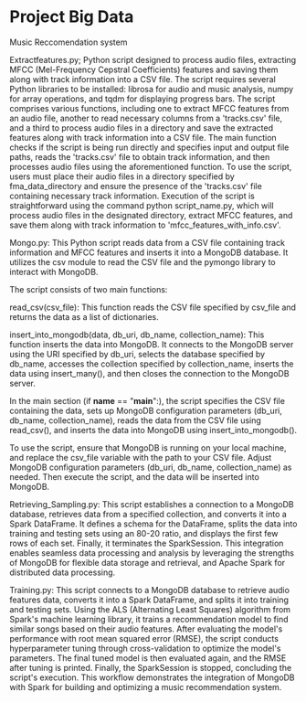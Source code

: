 # Project Big Data
 Music Reccomendation system

Extractfeatures.py;
Python script designed to process audio files, extracting MFCC (Mel-Frequency Cepstral Coefficients) features and saving them along with track information into a CSV file. The script requires several Python libraries to be installed: librosa for audio and music analysis, numpy for array operations, and tqdm for displaying progress bars. The script comprises various functions, including one to extract MFCC features from an audio file, another to read necessary columns from a 'tracks.csv' file, and a third to process audio files in a directory and save the extracted features along with track information into a CSV file. The main function checks if the script is being run directly and specifies input and output file paths, reads the 'tracks.csv' file to obtain track information, and then processes audio files using the aforementioned function. To use the script, users must place their audio files in a directory specified by fma_data_directory and ensure the presence of the 'tracks.csv' file containing necessary track information. Execution of the script is straightforward using the command python script_name.py, which will process audio files in the designated directory, extract MFCC features, and save them along with track information to 'mfcc_features_with_info.csv'.

Mongo.py:
This Python script reads data from a CSV file containing track information and MFCC features and inserts it into a MongoDB database. It utilizes the csv module to read the CSV file and the pymongo library to interact with MongoDB.

The script consists of two main functions:

read_csv(csv_file): This function reads the CSV file specified by csv_file and returns the data as a list of dictionaries.

insert_into_mongodb(data, db_uri, db_name, collection_name): This function inserts the data into MongoDB. It connects to the MongoDB server using the URI specified by db_uri, selects the database specified by db_name, accesses the collection specified by collection_name, inserts the data using insert_many(), and then closes the connection to the MongoDB server.

In the main section (if __name__ == "__main__":), the script specifies the CSV file containing the data, sets up MongoDB configuration parameters (db_uri, db_name, collection_name), reads the data from the CSV file using read_csv(), and inserts the data into MongoDB using insert_into_mongodb().

To use the script, ensure that MongoDB is running on your local machine, and replace the csv_file variable with the path to your CSV file. Adjust MongoDB configuration parameters (db_uri, db_name, collection_name) as needed. Then execute the script, and the data will be inserted into MongoDB.

Retrieving_Sampling.py:
This script establishes a connection to a MongoDB database, retrieves data from a specified collection, and converts it into a Spark DataFrame. It defines a schema for the DataFrame, splits the data into training and testing sets using an 80-20 ratio, and displays the first few rows of each set. Finally, it terminates the SparkSession. This integration enables seamless data processing and analysis by leveraging the strengths of MongoDB for flexible data storage and retrieval, and Apache Spark for distributed data processing.

Training.py:
This script connects to a MongoDB database to retrieve audio features data, converts it into a Spark DataFrame, and splits it into training and testing sets. Using the ALS (Alternating Least Squares) algorithm from Spark's machine learning library, it trains a recommendation model to find similar songs based on their audio features. After evaluating the model's performance with root mean squared error (RMSE), the script conducts hyperparameter tuning through cross-validation to optimize the model's parameters. The final tuned model is then evaluated again, and the RMSE after tuning is printed. Finally, the SparkSession is stopped, concluding the script's execution. This workflow demonstrates the integration of MongoDB with Spark for building and optimizing a music recommendation system.